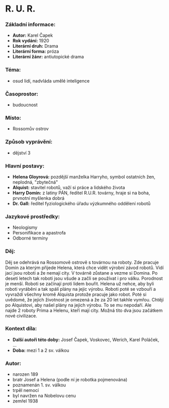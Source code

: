# R. U. R.

### Základní informace:
- **Autor:** Karel Čapek
- **Rok vydání:** 1920
- **Literární druh:** Drama
- **Literární forma:** próza
- **Literární žánr:** antiutopické drama

### Téma: 
- osud lidí, nadvláda umělé inteligence

### Časoprostor:
- budoucnost

### Místo: 
- Rossomův ostrov

### Způsob vyprávění: 
- dějství 3

### Hlavní postavy:
- **Helena Gloyrová:** pozdější manželka Harryho, symbol ostatních žen, neplodná, "zbytečná"
- **Alquist:** stavitel robotů, važí si práce a lidského života
- **Harry Domin:** z latiny PÁN, ředitel R.U.R. továrny, hraje si na boha, prvnotní myšlenka dobrá
- **Dr. Gall:** ředitel fyziologického úřadu výzkumného oddělení robotů

### Jazykové prostředky:
- Neologismy
- Personifikace a apastrofa
- Odborné termíny

### Děj: 
Děj se odehrává na Rossomově ostrově s továrnou na roboty. Zde pracuje Domin za kterým přijede Helena, která chce vidět výrobní závod robotů. Vidí jací jsou roboti a že nemají city. V továrně zůstane a vezme si Domina. Po deseti letech tak roboti jsou všude a začli se používat i pro válku. Porodnost je menší. Roboti se začínají proti lidem bouřit. Helena už nehce, aby byli roboti vyráběni a tak spálí plány na jejic výrobu. Roboti poté se vzbouří a vyvraždí všechny kromě Alquista protože pracuje jako robot. Poté si uvědomé, že jejich životnost je omezená a že za 20 let takhle vymřou. Chtějí po Alquistovi, aby našel plány na jejich výrobu. To se mu nepodaří. Ale najde 2 roboty Prima a Helenu, kteří mají city. Možná tito dva jsou začátkem nové civilizace. 

### Kontext díla: 
- **Další autoři této doby:** Josef Čapek, Voskovec, Werich, Karel Poláček, ...
- **Doba:** mezi 1 a 2 sv. válkou

### Autor: 
- narozen 189
- bratr Josef a Helena (podle ní je robotka pojmenována)
- poznamenán 1. sv. válkou
- trpěl nemocí
- byl navržen na Nobelovu cenu
- zemřel 1938

